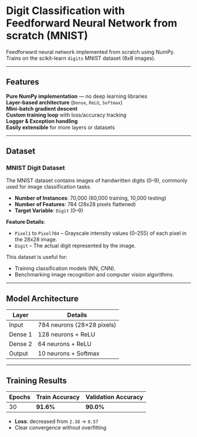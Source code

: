 # Digit Classification with Feedforward Neural Network from scratch (MNIST)

Feedforward neural network implemented from scratch using NumPy. Trains on the scikit-learn `digits` MNIST dataset (8x8 images).

---

## Features

**Pure NumPy implementation** — no deep learning libraries  
**Layer-based architecture** (`Dense`, `ReLU`, `Softmax`)  
**Mini-batch gradient descent**  
**Custom training loop** with loss/accuracy tracking  
**Logger & Exception handling**  
**Easily extensible** for more layers or datasets  

---

## Dataset

### MNIST Digit Dataset
The MNIST dataset contains images of handwritten digits (0–9), commonly used for image classification tasks.

- **Number of Instances**: 70,000 (60,000 training, 10,000 testing)  
- **Number of Features**: 784 (28x28 pixels flattened)  
- **Target Variable**: `Digit` (0–9)

**Feature Details**:

- `Pixel1` to `Pixel784` – Grayscale intensity values (0–255) of each pixel in the 28x28 image.  
- `Digit` – The actual digit represented by the image.

This dataset is useful for:

- Training classification models (NN, CNN).  
- Benchmarking image recognition and computer vision algorithms.  

---

## Model Architecture

| Layer        | Details                  |
|--------------|--------------------------|
| Input        | 784 neurons (28×28 pixels) |
| Dense 1      | 128 neurons + ReLU        |
| Dense 2      | 64 neurons + ReLU         |
| Output       | 10 neurons + Softmax      |

---

## Training Results

| Epochs | Train Accuracy | Validation Accuracy |
|--------|---------------|---------------------|
| 30     | **91.6%**     | **90.0%**           |

- **Loss**: decreased from `2.38` → `0.57`  
- Clear convergence without overfitting
